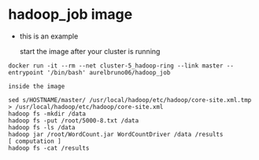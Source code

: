 #  hadoop_job image
* this is an example 

    start the image after your cluster is running

```Shell
docker run -it --rm --net cluster-5_hadoop-ring --link master --entrypoint '/bin/bash' aurelbruno06/hadoop_job
```
    inside the image

```Shell
sed s/HOSTNAME/master/ /usr/local/hadoop/etc/hadoop/core-site.xml.tmp > /usr/local/hadoop/etc/hadoop/core-site.xml
hadoop fs -mkdir /data
hadoop fs -put /root/5000-8.txt /data
hadoop fs -ls /data
hadoop jar /root/WordCount.jar WordCountDriver /data /results
[ computation ]
hadoop fs -cat /results
```
